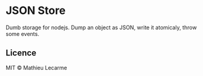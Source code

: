 JSON Store
==========

Dumb storage for nodejs. Dump an object as JSON, write it atomicaly, throw some events.

Licence
-------

MIT © Mathieu Lecarme

